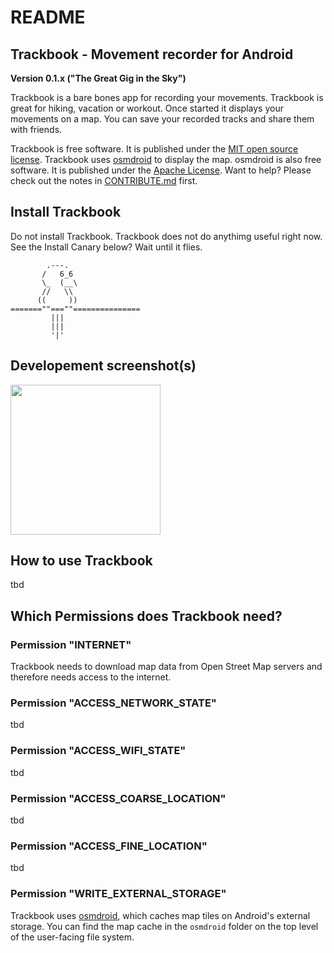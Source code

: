 README
======

Trackbook - Movement recorder for Android
-----------------------------------------

**Version 0.1.x ("The Great Gig in the Sky")**

Trackbook is a bare bones app for recording your movements. Trackbook is great for hiking, vacation or workout. Once started it displays your movements on a map. You can save your recorded tracks and share them with friends.

Trackbook is free software. It is published under the [MIT open source license](https://opensource.org/licenses/MIT). Trackbook uses [osmdroid](https://github.com/osmdroid/osmdroid) to display the map. osmdroid is also free software. It is published under the [Apache License](https://github.com/osmdroid/osmdroid/blob/master/LICENSE). Want to help? Please check out the notes in [CONTRIBUTE.md](https://github.com/y20k/transistor/blob/master/CONTRIBUTE.md) first.

Install Trackbook
------------------
Do not install Trackbook. Trackbook does not do anythimg useful right now. See the Install Canary below? Wait until it flies. 

            .---.
           /   6_6
           \_  (__\
           //   \\
          ((     ))
    =======""===""===============
             |||
             |||
             '|'

Developement screenshot(s)
--------------------------
[<img src="https://cloud.githubusercontent.com/assets/9103935/18204627/0f99c8c6-711e-11e6-9f5f-a8b7df1eb027.png" width="240">](https://cloud.githubusercontent.com/assets/9103935/18204627/0f99c8c6-711e-11e6-9f5f-a8b7df1eb027.png)


How to use Trackbook
---------------------
tbd

Which Permissions does Trackbook need?
---------------------------------------
### Permission "INTERNET"
Trackbook needs to download map data from Open Street Map servers and therefore needs access to the internet.

### Permission "ACCESS_NETWORK_STATE"
tbd

### Permission "ACCESS_WIFI_STATE"
tbd
            
### Permission "ACCESS_COARSE_LOCATION"
tbd

### Permission "ACCESS_FINE_LOCATION"
tbd

### Permission "WRITE_EXTERNAL_STORAGE"
Trackbook uses [osmdroid](https://github.com/osmdroid/osmdroid), which caches map tiles on Android's external storage. You can find the map cache in the `osmdroid` folder on the top level of the user-facing file system.
